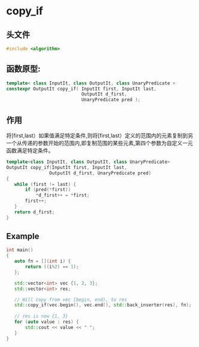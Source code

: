 
# copy_if

## 头文件
```cpp
#include <algorithm>  
```

## 函数原型:

```cpp
template< class InputIt, class OutputIt, class UnaryPredicate >
constexpr OutputIt copy_if( InputIt first, InputIt last,
                            OutputIt d_first,
                            UnaryPredicate pred );
```

## 作用
 将[first,last）如果值满足特定条件,则将[first,last）定义的范围内的元素复制到另一个从传递的参数开始的范围内,即复制范围的某些元素,第四个参数为自定义一元函数满足特定条件。  
 ```cpp
template<class InputIt, class OutputIt, class UnaryPredicate>
OutputIt copy_if(InputIt first, InputIt last, 
                 OutputIt d_first, UnaryPredicate pred)
{
    while (first != last) {
        if (pred(*first))
            *d_first++ = *first;
        first++;
    }
    return d_first;
}
 ```


  ## Example
  
 ```cpp
int main()
{
    auto fn = [](int i) {
        return ((i%2) == 1);
    };

    std::vector<int> vec {1, 2, 3};
    std::vector<int> res;

    // Will copy from vec [begin, end), to res
    std::copy_if(vec.begin(), vec.end(), std::back_inserter(res), fn);
    
    // res is now {1, 3}
    for (auto value : res) { 
        std::cout << value << " "; 
    }
}
 ```
